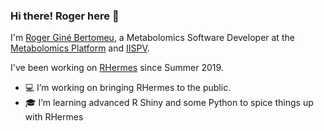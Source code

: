 ### Hi there! Roger here 🙌

I'm [Roger Giné Bertomeu](https://orcid.org/0000-0003-0288-9619), a Metabolomics Software Developer at the [Metabolomics Platform](http://metabolomicsplatform.com/) and [IISPV](http://www.iispv.cat/en_index.html).

I've been working on [RHermes](https://github.com/RogerGinBer/RHermes) since Summer 2019.

- 💻 I’m working on bringing RHermes to the public.
- 🎓 I’m learning advanced R Shiny and some Python to spice things up with RHermes

<!--
**RogerGinBer/RogerGinBer** is a ✨ _special_ ✨ repository because its `README.md` (this file) appears on your GitHub profile.

Here are some ideas to get you started:

- 🔭 I’m currently working on ...
- 🌱 I’m currently learning ...
- 👯 I’m looking to collaborate on ...
- 🤔 I’m looking for help with ...
- 💬 Ask me about ...
- 📫 How to reach me: ...
- 😄 Pronouns: ...
- ⚡ Fun fact: ...
-->
